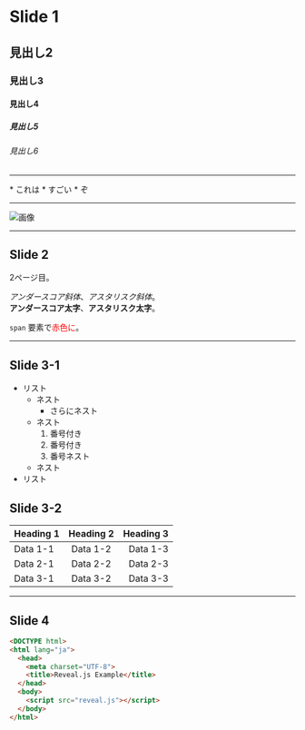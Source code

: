 # Slide 1

## 見出し2

### 見出し3

#### 見出し4

##### 見出し5

###### 見出し6

<!-- 「---」で次のページに移動する -->

---

<section data-background="http://arch.casio.jp/image/dc/images/fh20_gallery_pic04_b.jpg">
* これは
* すごい
* ぞ

---

![画像](http://arch.casio.jp/image/dc/images/fh20_gallery_pic04_b.jpg)

---

# Slide 2

2ページ目。

_アンダースコア斜体_、*アスタリスク斜体*。  
__アンダースコア太字__、**アスタリスク太字**。  

`span` 要素で<span style="color: #f00;">赤色に</span>。

---

# Slide 3-1

<!-- リストの種類に関わらず2スペースでネストできる -->

- リスト
  - ネスト
    - さらにネスト
  - ネスト
    1. 番号付き
    2. 番号付き
      1. 番号ネスト
  - ネスト
- リスト

<!-- 「>>>」で下に移動する -->

>>>

# Slide 3-2

| Heading 1 | Heading 2 | Heading 3 |
|:----------|:---------:|----------:|
| Data 1-1  | Data 1-2  | Data 1-3  |
| Data 2-1  | Data 2-2  | Data 2-3  |
| Data 3-1  | Data 3-2  | Data 3-3  |

---

# Slide 4

<!-- ↓実際は「｀」を半角の「`」に直す -->

```html
<DOCTYPE html>
<html lang="ja">
  <head>
    <meta charset="UTF-8">
    <title>Reveal.js Example</title>
  </head>
  <body>
    <script src="reveal.js"></script>
  </body>
</html>
```
